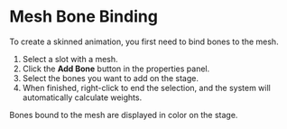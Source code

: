 # Mesh Bone Binding

To create a skinned animation, you first need to bind bones to the mesh.

1. Select a slot with a mesh.
2. Click the **Add Bone** button in the properties panel.
3. Select the bones you want to add on the stage.
4. When finished, right-click to end the selection, and the system will automatically calculate weights.

Bones bound to the mesh are displayed in color on the stage.
